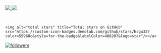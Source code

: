<div>
<a href="https://www.youtube.com/@BCommander" target="_blank"><img src="https://img.shields.io/badge/YouTube-FF0000?style=for-the-badge&logo=youtube&logoColor=white" target="_blank">
</a>
 <a href="https://discord.gg/PWyRX5zwWv" target="_blank"><img src="https://img.shields.io/badge/Discord-7289DA?style=for-the-badge&logo=discord&logoColor=white" target="_blank"></a> 

</div>
</p>

<br/>


    <img alt="total stars" title="Total stars on GitHub" src="https://custom-icon-badges.demolab.com/github/stars/hcgu32?color=55960c&style=for-the-badge&labelColor=488207&logo=star"/></a>
  <a href="https://github.com/hcgu32?tab=followers">
    <img alt="followers" title="Follow me on Github" src="https://custom-icon-badges.demolab.com/github/followers/hcgu32?color=236ad3&labelColor=1155ba&style=for-the-badge&logo=person-add&label=Follow&logoColor=white"/></a>
</p>
